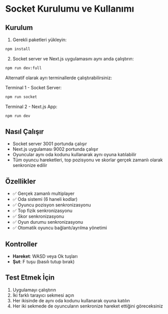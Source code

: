 # Socket Kurulumu ve Kullanımı

## Kurulum

1. Gerekli paketleri yükleyin:
```bash
npm install
```

2. Socket server ve Next.js uygulamasını aynı anda çalıştırın:
```bash
npm run dev:full
```

Alternatif olarak ayrı terminallerde çalıştırabilirsiniz:

Terminal 1 - Socket Server:
```bash
npm run socket
```

Terminal 2 - Next.js App:
```bash
npm run dev
```

## Nasıl Çalışır

- Socket server 3001 portunda çalışır
- Next.js uygulaması 9002 portunda çalışır
- Oyuncular aynı oda kodunu kullanarak aynı oyuna katılabilir
- Tüm oyuncu hareketleri, top pozisyonu ve skorlar gerçek zamanlı olarak senkronize edilir

## Özellikler

- ✅ Gerçek zamanlı multiplayer
- ✅ Oda sistemi (6 haneli kodlar)
- ✅ Oyuncu pozisyon senkronizasyonu
- ✅ Top fizik senkronizasyonu
- ✅ Skor senkronizasyonu
- ✅ Oyun durumu senkronizasyonu
- ✅ Otomatik oyuncu bağlantı/ayrılma yönetimi

## Kontroller

- **Hareket**: WASD veya Ok tuşları
- **Şut**: F tuşu (basılı tutup bırak)

## Test Etmek İçin

1. Uygulamayı çalıştırın
2. İki farklı tarayıcı sekmesi açın
3. Her ikisinde de aynı oda kodunu kullanarak oyuna katılın
4. Her iki sekmede de oyuncuların senkronize hareket ettiğini göreceksiniz